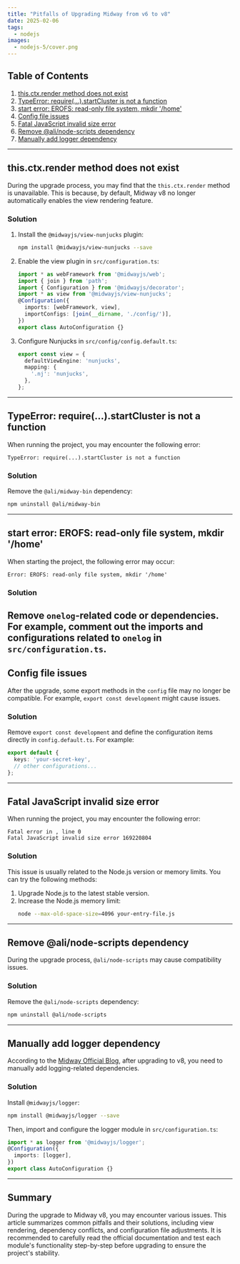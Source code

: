 ```yaml
---
title: "Pitfalls of Upgrading Midway from v6 to v8"
date: 2025-02-06
tags:
  - nodejs
images:
  - nodejs-5/cover.png
---
```

## Table of Contents
1. [this.ctx.render method does not exist](#thisctxrender-method-does-not-exist)
2. [TypeError: require(...).startCluster is not a function](#typeerror-requirestartcluster-is-not-a-function)
3. [start error: EROFS: read-only file system, mkdir '/home'](#start-error-ero-fs-read-only-file-system-mkdir-home)
4. [Config file issues](#config-file-issues)
5. [Fatal JavaScript invalid size error](#fatal-javascript-invalid-size-error)
6. [Remove @ali/node-scripts dependency](#remove-alinode-scripts-dependency)
7. [Manually add logger dependency](#manually-add-logger-dependency)
---
## this.ctx.render method does not exist
During the upgrade process, you may find that the `this.ctx.render` method is unavailable. This is because, by default, Midway v8 no longer automatically enables the view rendering feature.
### Solution
1. Install the `@midwayjs/view-nunjucks` plugin:
   ```bash
   npm install @midwayjs/view-nunjucks --save
   ```
2. Enable the view plugin in `src/configuration.ts`:
   ```typescript
   import * as webFramework from '@midwayjs/web';
   import { join } from 'path';
   import { Configuration } from '@midwayjs/decorator';
   import * as view from '@midwayjs/view-nunjucks';
   @Configuration({
     imports: [webFramework, view],
     importConfigs: [join(__dirname, './config/')],
   })
   export class AutoConfiguration {}
   ```
3. Configure Nunjucks in `src/config/config.default.ts`:
   ```typescript
   export const view = {
     defaultViewEngine: 'nunjucks',
     mapping: {
       '.nj': 'nunjucks',
     },
   };
   ```
---
## TypeError: require(...).startCluster is not a function
When running the project, you may encounter the following error:
```
TypeError: require(...).startCluster is not a function
```
### Solution
Remove the `@ali/midway-bin` dependency:
```bash
npm uninstall @ali/midway-bin
```
---
## start error: EROFS: read-only file system, mkdir '/home'
When starting the project, the following error may occur:
```
Error: EROFS: read-only file system, mkdir '/home'
```
### Solution
Remove `onelog`-related code or dependencies. For example, comment out the imports and configurations related to `onelog` in `src/configuration.ts`.
---
## Config file issues
After the upgrade, some export methods in the `config` file may no longer be compatible. For example, `export const development` might cause issues.
### Solution
Remove `export const development` and define the configuration items directly in `config.default.ts`. For example:
```typescript
export default {
  keys: 'your-secret-key',
  // other configurations...
};
```
---
## Fatal JavaScript invalid size error
When running the project, you may encounter the following error:
```
Fatal error in , line 0
Fatal JavaScript invalid size error 169220804
```
### Solution
This issue is usually related to the Node.js version or memory limits. You can try the following methods:
1. Upgrade Node.js to the latest stable version.
2. Increase the Node.js memory limit:
   ```bash
   node --max-old-space-size=4096 your-entry-file.js
   ```
---
## Remove @ali/node-scripts dependency
During the upgrade process, `@ali/node-scripts` may cause compatibility issues.
### Solution
Remove the `@ali/node-scripts` dependency:
```bash
npm uninstall @ali/node-scripts
```
---
## Manually add logger dependency
According to the [Midway Official Blog](https://midway.alibaba-inc.com/blog/release/3.13.0/), after upgrading to v8, you need to manually add logging-related dependencies.
### Solution
Install `@midwayjs/logger`:
```bash
npm install @midwayjs/logger --save
```
Then, import and configure the logger module in `src/configuration.ts`:
```typescript
import * as logger from '@midwayjs/logger';
@Configuration({
  imports: [logger],
})
export class AutoConfiguration {}
```
---
## Summary
During the upgrade to Midway v8, you may encounter various issues. This article summarizes common pitfalls and their solutions, including view rendering, dependency conflicts, and configuration file adjustments. It is recommended to carefully read the official documentation and test each module's functionality step-by-step before upgrading to ensure the project's stability.
